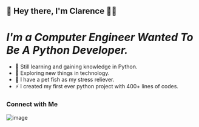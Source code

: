 ## 👋 Hey there, I'm Clarence 👨‍💻
# *I'm a Computer Engineer Wanted To Be A Python Developer.*

- 🌱 Still learning and gaining knowledge in Python.
- 🔎 Exploring new things in technology.
- 🐠 I have a pet fish as my stress reliever.
- ⚡ I created my first ever python project with 400+ lines of codes.

### Connect with Me
![image](https://img.shields.io/badge/LinkedIn-0077B5?style=for-the-badge&logo=linkedin&logoColor=white)
